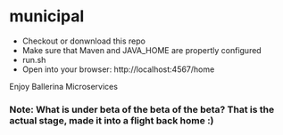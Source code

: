 # municipal

* Checkout or donwnload this repo
* Make sure that Maven and JAVA_HOME are propertly configured
* run.sh
* Open into your browser: http://localhost:4567/home

Enjoy Ballerina Microservices

### Note: What is under beta of the beta of the beta? That is the actual stage, made it into a flight back home :)
